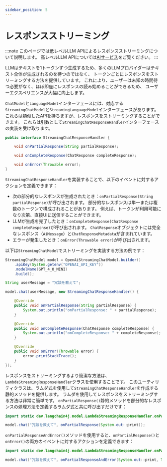 ```yaml
---
sidebar_position: 5
---
```


# レスポンスストリーミング

:::note
このページでは低レベルLLM APIによるレスポンスストリーミングについて説明します。
高レベルLLM APIについては[AIサービス](/tutorials/ai-services#streaming)をご覧ください。
:::

LLMはテキストを1トークンずつ生成するため、多くのLLMプロバイダーはテキスト全体が生成されるのを待つのではなく、
トークンごとにレスポンスをストリーミングする方法を提供しています。
これにより、ユーザーは未知の時間待つ必要がなく、ほぼ即座にレスポンスの読み始めることができるため、
ユーザーエクスペリエンスが大幅に向上します。

`ChatModel`と`LanguageModel`インターフェースには、対応する
`StreamingChatModel`と`StreamingLanguageModel`インターフェースがあります。
これらは類似したAPIを持ちますが、レスポンスをストリーミングすることができます。
これらは引数として`StreamingChatResponseHandler`インターフェースの実装を受け取ります。

```java
public interface StreamingChatResponseHandler {

    void onPartialResponse(String partialResponse);

    void onCompleteResponse(ChatResponse completeResponse);

    void onError(Throwable error);
}
```

`StreamingChatResponseHandler`を実装することで、以下のイベントに対するアクションを定義できます：
- 次の部分的なレスポンスが生成されたとき：`onPartialResponse(String partialResponse)`が呼び出されます。
部分的なレスポンスは単一または複数のトークンで構成されることがあります。
例えば、トークンが利用可能になり次第、直接UIに送信することができます。
- LLMが生成を完了したとき：`onCompleteResponse(ChatResponse completeResponse)`が呼び出されます。
`ChatResponse`オブジェクトには完全なレスポンス（`AiMessage`）と`ChatResponseMetadata`が含まれています。
- エラーが発生したとき：`onError(Throwable error)`が呼び出されます。

以下は`StreamingChatModel`でストリーミングを実装する方法の例です：
```java
StreamingChatModel model = OpenAiStreamingChatModel.builder()
    .apiKey(System.getenv("OPENAI_API_KEY"))
    .modelName(GPT_4_O_MINI)
    .build();

String userMessage = "冗談を教えて";

model.chat(userMessage, new StreamingChatResponseHandler() {

    @Override
    public void onPartialResponse(String partialResponse) {
        System.out.println("onPartialResponse: " + partialResponse);
    }

    @Override
    public void onCompleteResponse(ChatResponse completeResponse) {
        System.out.println("onCompleteResponse: " + completeResponse);
    }

    @Override
    public void onError(Throwable error) {
        error.printStackTrace();
    }
});
```

レスポンスをストリーミングするより簡潔な方法は、`LambdaStreamingResponseHandler`クラスを使用することです。
このユーティリティクラスは、ラムダ式を使用して`StreamingChatResponseHandler`を作成する静的メソッドを提供します。
ラムダを使用してレスポンスをストリーミングする方法は非常に簡単です。
`onPartialResponse()`静的メソッドを部分的なレスポンスの処理方法を定義するラムダ式と共に呼び出すだけです：

```java
import static dev.langchain4j.model.LambdaStreamingResponseHandler.onPartialResponse;

model.chat("冗談を教えて", onPartialResponse(System.out::print));
```

`onPartialResponseAndError()`メソッドを使用すると、`onPartialResponse()`と`onError()`の両方のイベントに対するアクションを定義できます：

```java
import static dev.langchain4j.model.LambdaStreamingResponseHandler.onPartialResponseAndError;

model.chat("冗談を教えて", onPartialResponseAndError(System.out::print, Throwable::printStackTrace));
```
